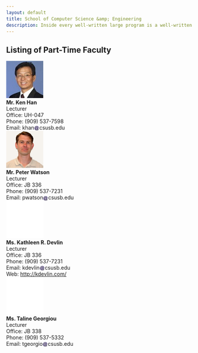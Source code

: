 ```yaml
---
layout: default
title: School of Computer Science &amp; Engineering
description: Inside every well-written large program is a well-written small program. - Charles Hoare
---
```


## Listing of __Part-Time Faculty__

<div class='third-wrap'>

<div class='third'>
<img src="photos/Kwonsoo_Han.jpg" alt="Mr. Ken Han" /><br />
<strong>Mr. Ken Han</strong><br />
Lecturer<br />
Office: UH-047<br />
Phone: (909) 537-7598<br />
Email: khan<img style="height: 1em; vertical-align: middle" src="../../assets/img/arobase.jpg" alt="arobase" />csusb.edu
</div>

<div class='third'>
<img src="photos/Peter_Watson.jpg" alt="Mr. Peter Watson" /><br />
<strong>Mr. Peter Watson</strong><br />
Lecturer<br />
Office: JB 336<br />
Phone: (909) 537-7231<br />
Email: pwatson<img style="height: 1em; vertical-align: middle" src="../../assets/img/arobase.jpg" alt="arobase" />csusb.edu
</div>

<div class='third'>
<img src="photos/Empty.gif" alt="Ms. Kathleen R. Devlin" /><br />
<strong>Ms. Kathleen R. Devlin</strong><br />
Lecturer<br />
Office: JB 336<br />
Phone: (909) 537-7231<br />
Email: kdevlin<img style="height: 1em; vertical-align: middle" src="../../assets/img/arobase.jpg" alt="arobase" />csusb.edu<br />
Web: <a href="http://kdevlin.com/" title="http://kdevlin.com/">http://kdevlin.com/</a>
</div>

<div class='third'>
<img src="photos/Empty.gif" alt="Ms. Taline Georgiou" /><br />
<strong>Ms. Taline Georgiou</strong><br />
Lecturer<br />
Office: JB 338<br />
Phone: (909) 537-5332<br />
Email: tgeorgio<img style="height: 1em; vertical-align: middle" src="../../assets/img/arobase.jpg" alt="arobase" />csusb.edu<br />
</div>

</div>

